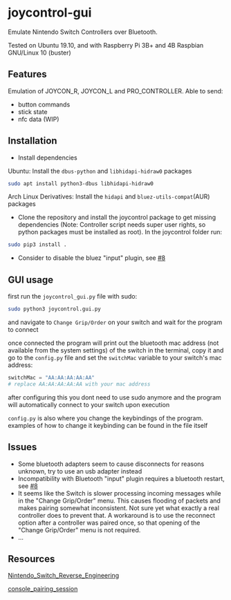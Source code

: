 # joycontrol-gui
Emulate Nintendo Switch Controllers over Bluetooth.

Tested on Ubuntu 19.10, and with Raspberry Pi 3B+ and 4B Raspbian GNU/Linux 10 (buster)

## Features
Emulation of JOYCON_R, JOYCON_L and PRO_CONTROLLER. Able to send:
- button commands
- stick state
- nfc data (WIP)

## Installation
- Install dependencies

Ubuntu: Install the `dbus-python` and `libhidapi-hidraw0` packages
```bash
sudo apt install python3-dbus libhidapi-hidraw0
```

Arch Linux Derivatives: Install the `hidapi` and `bluez-utils-compat`(AUR) packages


- Clone the repository and install the joycontrol package to get missing dependencies (Note: Controller script needs super user rights, so python packages must be installed as root). In the joycontrol folder run:
```bash
sudo pip3 install .
```
- Consider to disable the bluez "input" plugin, see [#8](https://github.com/mart1nro/joycontrol/issues/8)

## GUI usage
first run the `joycontrol_gui.py` file with sudo:
```bash
sudo python3 joycontrol.gui.py
```
and navigate to `Change Grip/Order` on your switch and wait for the program to connect

once connected the program will print out the bluetooth mac address (not available from the system settings) of the switch in the terminal, copy it and go to the `config.py` file and set the `switchMac` variable to your switch's mac address:
```python
switchMac = "AA:AA:AA:AA:AA"
# replace AA:AA:AA:AA:AA with your mac address
```
after configuring this you dont need to use sudo anymore and the program will automatically connect to your switch upon execution

`config.py` is also where you change the keybindings of the  program. examples of how to change it keybinding can be found in the file itself
## Issues
- Some bluetooth adapters seem to cause disconnects for reasons unknown, try to use an usb adapter instead 
- Incompatibility with Bluetooth "input" plugin requires a bluetooth restart, see [#8](https://github.com/mart1nro/joycontrol/issues/8)
- It seems like the Switch is slower processing incoming messages while in the "Change Grip/Order" menu.
  This causes flooding of packets and makes pairing somewhat inconsistent.
  Not sure yet what exactly a real controller does to prevent that.
  A workaround is to use the reconnect option after a controller was paired once, so that
  opening of the "Change Grip/Order" menu is not required.
- ...


## Resources

[Nintendo_Switch_Reverse_Engineering](https://github.com/dekuNukem/Nintendo_Switch_Reverse_Engineering)

[console_pairing_session](https://github.com/timmeh87/switchnotes/blob/master/console_pairing_session)

